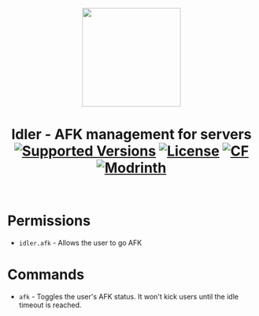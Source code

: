 <p align="center">
  <img width="200" src="https://github.com/muriplz/idler/blob/master/src/main/resources/assets/idler/icon.jpg">
</p>

<h1 align="center">Idler - AFK management for servers<br>
	<a href="https://legacy.curseforge.com/minecraft/mc-mods/idler/files"><img src="https://cf.way2muchnoise.eu/versions/idler.svg" alt="Supported Versions"></a>
	<a href="https://github.com/muriplz/idler/blob/master/LICENSE"><img src="https://img.shields.io/github/license/muriplz/idler?style=flat&color=900c3f" alt="License"></a>
	<a href="https://www.curseforge.com/minecraft/mc-mods/idler"><img src="http://cf.way2muchnoise.eu/idler.svg" alt="CF"></a>
    <a href="https://modrinth.com/mod/idler"><img src="https://img.shields.io/modrinth/dt/idler?logo=modrinth&label=&suffix=%20&style=flat&color=242629&labelColor=5ca424&logoColor=1c1c1c" alt="Modrinth"></a>
    <br><br>
</h1>

# Permissions
- `idler.afk` - Allows the user to go AFK

# Commands
- `afk` - Toggles the user's AFK status. It won't kick users until the idle timeout is reached.